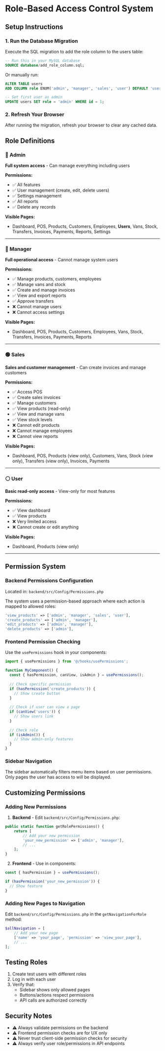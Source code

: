 # Role-Based Access Control System

## Setup Instructions

### 1. Run the Database Migration
Execute the SQL migration to add the role column to the users table:

```sql
-- Run this in your MySQL database
SOURCE database/add_role_column.sql;
```

Or manually run:
```sql
ALTER TABLE users 
ADD COLUMN role ENUM('admin', 'manager', 'sales', 'user') DEFAULT 'user' AFTER full_name;

-- Set first user as admin
UPDATE users SET role = 'admin' WHERE id = 1;
```

### 2. Refresh Your Browser
After running the migration, refresh your browser to clear any cached data.

## Role Definitions

### 🔴 Admin
**Full system access** - Can manage everything including users

**Permissions:**
- ✅ All features
- ✅ User management (create, edit, delete users)
- ✅ Settings management
- ✅ All reports
- ✅ Delete any records

**Visible Pages:**
- Dashboard, POS, Products, Customers, Employees, **Users**, Vans, Stock, Transfers, Invoices, Payments, Reports, Settings

---

### 🔵 Manager
**Full operational access** - Cannot manage system users

**Permissions:**
- ✅ Manage products, customers, employees
- ✅ Manage vans and stock
- ✅ Create and manage invoices
- ✅ View and export reports
- ✅ Approve transfers
- ❌ Cannot manage users
- ❌ Cannot access settings

**Visible Pages:**
- Dashboard, POS, Products, Customers, Employees, Vans, Stock, Transfers, Invoices, Payments, Reports

---

### 🟢 Sales
**Sales and customer management** - Can create invoices and manage customers

**Permissions:**
- ✅ Access POS
- ✅ Create sales invoices
- ✅ Manage customers
- ✅ View products (read-only)
- ✅ View and manage vans
- ✅ View stock levels
- ❌ Cannot edit products
- ❌ Cannot manage employees
- ❌ Cannot view reports

**Visible Pages:**
- Dashboard, POS, Products (view only), Customers, Vans, Stock (view only), Transfers (view only), Invoices, Payments

---

### ⚪ User
**Basic read-only access** - View-only for most features

**Permissions:**
- ✅ View dashboard
- ✅ View products
- ❌ Very limited access
- ❌ Cannot create or edit anything

**Visible Pages:**
- Dashboard, Products (view only)

---

## Permission System

### Backend Permissions Configuration
Located in: `backend/src/Config/Permissions.php`

The system uses a permission-based approach where each action is mapped to allowed roles:

```php
'view_products' => ['admin', 'manager', 'sales', 'user'],
'create_products' => ['admin', 'manager'],
'edit_products' => ['admin', 'manager'],
'delete_products' => ['admin'],
```

### Frontend Permission Checking

Use the `usePermissions` hook in your components:

```typescript
import { usePermissions } from '@/hooks/usePermissions';

function MyComponent() {
  const { hasPermission, canView, isAdmin } = usePermissions();
  
  // Check specific permission
  if (hasPermission('create_products')) {
    // Show create button
  }
  
  // Check if user can view a page
  if (canView('users')) {
    // Show users link
  }
  
  // Check role
  if (isAdmin()) {
    // Show admin-only features
  }
}
```

### Sidebar Navigation
The sidebar automatically filters menu items based on user permissions. Only pages the user has access to will be displayed.

## Customizing Permissions

### Adding New Permissions

1. **Backend** - Edit `backend/src/Config/Permissions.php`:
```php
public static function getRolePermissions() {
    return [
        // Add your new permission
        'your_new_permission' => ['admin', 'manager'],
        // ...
    ];
}
```

2. **Frontend** - Use in components:
```typescript
const { hasPermission } = usePermissions();

if (hasPermission('your_new_permission')) {
  // Show feature
}
```

### Adding New Pages to Navigation

Edit `backend/src/Config/Permissions.php` in the `getNavigationForRole` method:

```php
$allNavigation = [
    // Add your new page
    ['name' => 'your_page', 'permission' => 'view_your_page'],
    // ...
];
```

## Testing Roles

1. Create test users with different roles
2. Log in with each user
3. Verify that:
   - Sidebar shows only allowed pages
   - Buttons/actions respect permissions
   - API calls are authorized correctly

## Security Notes

- ⚠️ Always validate permissions on the backend
- ⚠️ Frontend permission checks are for UX only
- ⚠️ Never trust client-side permission checks for security
- ⚠️ Always verify user role/permissions in API endpoints
